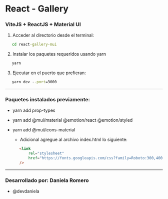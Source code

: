# React - Gallery

### ViteJS + ReactJS + Material UI

   1. Acceder al directorio desde el terminal:
   ```cmd
      cd react-gallery-mui
   ```
   2. Instalar los paquetes requeridos usando yarn
   ```cmd
      yarn
   ```
   3. Ejecutar en el puerto que prefieran:
   ```cmd
      yarn dev --port=3000
   ```

****************************************************************
### Paquetes instalados previamente:

   * yarn add prop-types
   * yarn add @mui/material @emotion/react @emotion/styled
   * yarn add @mui/icons-material

     - Adicional agregue al archivo index.html lo siguiente:
     ```html
        <link 
            rel="stylesheet" 
            href="https://fonts.googleapis.com/css?family=Roboto:300,400,500,700&display=swap"
        />
     ```


****************************************************************

### Desarrollado por: Daniela Romero
* @devdaniela
